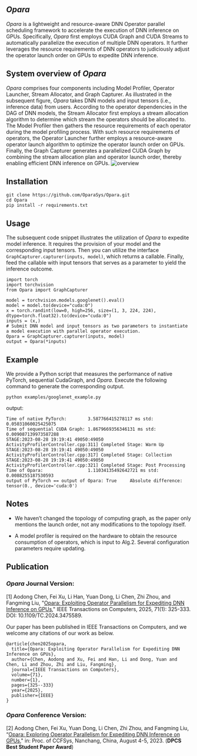 ## *Opara*

*Opara* is a lightweight and resource-aware DNN Operator parallel scheduling framework to accelerate the execution of DNN inference on GPUs. Specifically, *Opara* first employs CUDA Graph and CUDA Streams to automatically parallelize the execution of multiple DNN operators. It further leverages the resource requirements of DNN operators to judiciously adjust the operator launch order on GPUs to expedite DNN inference.

## System overview of *Opara*

*Opara* comprises four components including Model Profiler, Operator Launcher, Stream Allocator, and Graph Capturer. As illustrated in  the subsequent figure, *Opara* takes DNN models and input tensors (i.e., inference data) from users. According to the operator dependencies in the DAG of DNN models, the Stream Allocator first employs a stream allocation algorithm to determine which stream the operators should be allocated to. The Model Profiler then gathers the resource requirements of each operator during the model profiling process. With such resource requirements of operators, the Operator Launcher further employs a resource-aware operator launch algorithm to optimize the operator launch order on GPUs. Finally, the Graph Capturer generates a parallelized CUDA Graph by combining the stream allocation plan and operator launch order, thereby enabling efficient DNN inference on GPUs.
![overview](https://github.com/icloud-ecnu/Opara/blob/main/figures/overview.png?raw=true)

## Installation

```shell
git clone https://github.com/OparaSys/Opara.git
cd Opara
pip install -r requirements.txt
```

## Usage

The subsequent code snippet illustrates the utilization of *Opara* to expedite model inference. It requires the provision of your model and the corresponding input tensors. Then you can utilize the interface ```GraphCapturer.capturer(inputs, model)```, which returns a callable. Finally, feed the callable with  input tensors that serves as a parameter to yield the inference outcome.
```shell
import torch
import torchvision
from Opara import GraphCapturer

model = torchvision.models.googlenet().eval()
model = model.to(device="cuda:0")
x = torch.randint(low=0, high=256, size=(1, 3, 224, 224), dtype=torch.float32).to(device="cuda:0")
inputs = (x,)
# Submit DNN model and input tensors as two parameters to instantiate a model execution with parallel operator execution.
Opara = GraphCapturer.capturer(inputs, model)
output = Opara(*inputs)
```

## Example

We provide a Python script that measures the performance of native PyTorch, sequential CudaGraph, and *Opara*. Execute the following command to generate the corresponding output.
```shell
python examples/googlenet_example.py
```
output:
```shell
Time of native PyTorch:        3.587766415278117 ms std: 0.05031060025425075
Time of sequential CUDA Graph: 1.8679669356346131 ms std: 0.009087139973587288
STAGE:2023-08-28 19:19:41 49050:49050 ActivityProfilerController.cpp:311] Completed Stage: Warm Up
STAGE:2023-08-28 19:19:41 49050:49050 ActivityProfilerController.cpp:317] Completed Stage: Collection
STAGE:2023-08-28 19:19:41 49050:49050 ActivityProfilerController.cpp:321] Completed Stage: Post Processing
Time of Opara:                 1.11034135492642721 ms std: 0.0088255187530593
output of PyTorch == output of Opara: True     Absolute difference: tensor(0., device='cuda:0')
```

## Notes

- We haven’t changed the topology of computing graph, as the paper only mentions the launch order, not any modifications to the topology itself.

- A model profiler is required on the hardware to obtain the resource consumption of operators, which is input to Alg.2. Several configuration parameters require updating.


## Publication
### *Opara* Journal Version:
[1] Aodong Chen, Fei Xu, Li Han, Yuan Dong, Li Chen, Zhi Zhou, and Fangming Liu, "[Opara: Exploiting Operator Parallelism for Expediting DNN Inference on GPUs](https://ieeexplore.ieee.org/document/10707307)," IEEE Transactions on Computers, 2025, 71(1): 325-333. DOI: 10.1109/TC.2024.3475589.

Our paper has been published in IEEE Transactions on Computers, and we welcome any citations of our work as below.
```
@article{chen2025opara,
  title={Opara: Exploiting Operator Parallelism for Expediting DNN Inference on GPUs},
  author={Chen, Aodong and Xu, Fei and Han, Li and Dong, Yuan and Chen, Li and Zhou, Zhi and Liu, Fangming},
  journal={IEEE Transactions on Computers},
  volume={71},
  number={1},
  pages={325--333}
  year={2025},
  publisher={IEEE}
}
```


### *Opara* Conference Version:
[2] Aodong Chen, Fei Xu, Yuan Dong, Li Chen, Zhi Zhou, and Fangming Liu, “[Opara: Exploring Operator Parallelism for Expediting DNN Inference on GPUs](https://github.com/icloud-ecnu/Opara/blob/main/pdf/ccfsys-opara.pdf)," in: Proc. of CCFSys, Nanchang, China, August 4-5, 2023. (**DPCS Best Student Paper Award**)

